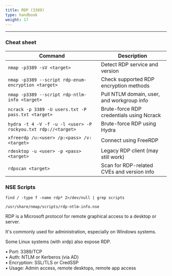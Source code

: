 ```yaml
---
title: RDP (3389)
type: handbook
weight: 17
---
```

---

### Cheat sheet 

| Command                                                                 | Description                                 |
|-------------------------------------------------------------------------|---------------------------------------------|
| `nmap -p3389 -sV <target>`                                              | Detect RDP service and version              |
| `nmap -p3389 --script rdp-enum-encryption <target>`                     | Check supported RDP encryption methods      |
| `nmap -p3389 --script rdp-ntlm-info <target>`                           | Pull NTLM domain, user, and workgroup info  |
| `ncrack -p 3389 -U users.txt -P pass.txt <target>`                      | Brute-force RDP credentials using Ncrack    |
| `hydra -t 4 -V -f -u -l <user> -P rockyou.txt rdp://<target>`           | Brute-force RDP using Hydra                 |
| `xfreerdp /u:<user> /p:<pass> /v:<target>`                              | Connect using FreeRDP                       |
| `rdesktop -u <user> -p <pass> <target>`                                 | Legacy RDP client (may still work)          |
| `rdpscan <target>`                                                      | Scan for RDP-related CVEs and version info  |

### NSE Scripts

`find / -type f -name rdp* 2>/dev/null | grep scripts`

```/usr/share/nmap/scripts/rdp-enum-encryption.nse
/usr/share/nmap/scripts/rdp-ntlm-info.nse
```

RDP is a Microsoft protocol for remote graphical access to a desktop or server.

It's commonly used for administration, especially on Windows systems.

Some Linux systems (with xrdp) also expose RDP.

• Port: 3389/TCP<br>
• Auth: NTLM or Kerberos (via AD)<br>
• Encryption: SSL/TLS or CredSSP<br>
• Usage: Admin access, remote desktops, remote app access



